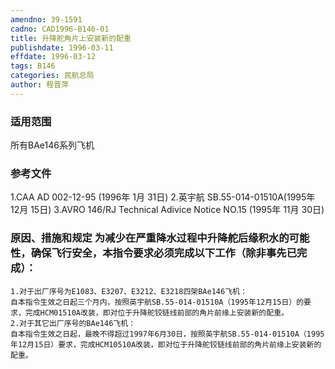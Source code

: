 ```yaml
---
amendno: 39-1591
cadno: CAD1996-B146-01
title: 升降舵角片上安装新的配重
publishdate: 1996-03-11
effdate: 1996-03-12
tags: B146
categories: 民航总局
author: 程晋萍
---
```


### 适用范围 
所有BAe146系列飞机

### 参考文件
1.CAA 
AD 002-12-95 (1996年 1月 31日) 
  2.英宇航 
SB.55-014-01510A(1995年 12月 15日) 
3.AVRO
 146/RJ Technical Adivice Notice NO.15 (1995年 11月 30日) 


### 原因、措施和规定 为减少在严重降水过程中升降舵后缘积水的可能性，确保飞行安全，本指令要求必须完成以下工作（除非事先已完成）： 
    1.对于出厂序号为E1083、E3207、E3212、E3218四架BAe146飞机：
    自本指令生效之日起三个月内，按照英宇航SB.55-014-01510A（1995年12月15日）的要求，完成HCM01510A改装，即对位于升降舵铰链线前部的角片前缘上安装新的配重。 
    2.对于其它出厂序号的BAe146飞机： 
    自本指令生效之日起，最晚不得超过1997年6月30日，按照英宇航SB.55-014-01510A（1995年12月15日）要求，完成HCM10510A改装，即对位于升降舵铰链线前部的角片前缘上安装新的配重。
  
